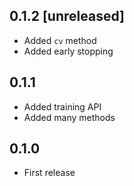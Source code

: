 ## 0.1.2 [unreleased]

- Added `cv` method
- Added early stopping

## 0.1.1

- Added training API
- Added many methods

## 0.1.0

- First release
